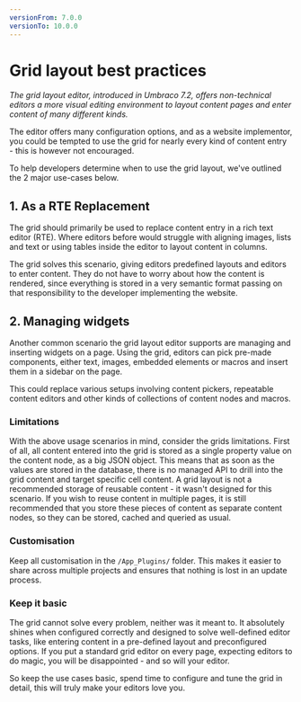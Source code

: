 ```yaml
---
versionFrom: 7.0.0
versionTo: 10.0.0
---
```


# Grid layout best practices

_The grid layout editor, introduced in Umbraco 7.2, offers non-technical editors a more visual editing environment to layout content pages and enter content of many different kinds._

The editor offers many configuration options, and as a website implementor, you could be tempted to use the grid for nearly every kind of content entry - this is however not encouraged.

To help developers determine when to use the grid layout, we've outlined the 2 major use-cases below.

## 1. As a RTE Replacement
The grid should primarily be used to replace content entry in a rich text editor (RTE). Where editors before would struggle with aligning images, lists and text or using tables inside the editor to layout content in columns.

The grid solves this scenario, giving editors predefined layouts and editors to enter content. They do not have to worry about how the content is rendered, since everything is stored in a very semantic format passing on that responsibility to the developer implementing the website.

## 2. Managing widgets
Another common scenario the grid layout editor supports are managing and inserting widgets on a page. Using the grid, editors can pick pre-made components, either text, images, embedded elements or macros and insert them in a sidebar on the page.

This could replace various setups involving content pickers, repeatable content editors and other kinds of collections of content nodes and macros.

### Limitations
With the above usage scenarios in mind, consider the grids limitations. First of all, all content entered into the grid is stored as a single property value on the content node, as a big JSON object. This means that as soon as the values are stored in the database, there is no managed API to drill into the grid content and target specific cell content. A grid layout is not a recommended storage of reusable content - it wasn't designed for this scenario. If you wish to reuse content in multiple pages, it is still recommended that you store these pieces of content as separate content nodes, so they can be stored, cached and queried as usual.

### Customisation
Keep all customisation in the `/App_Plugins/` folder. This makes it easier to share across multiple projects and ensures that nothing is lost in an update process.

### Keep it basic
The grid cannot solve every problem, neither was it meant to. It absolutely shines when configured correctly and designed to solve well-defined editor tasks, like entering content in a pre-defined layout and preconfigured options.
If you put a standard grid editor on every page, expecting editors to do magic, you will be disappointed - and so will your editor.

So keep the use cases basic, spend time to configure and tune the grid in detail, this will truly make your editors love you.

